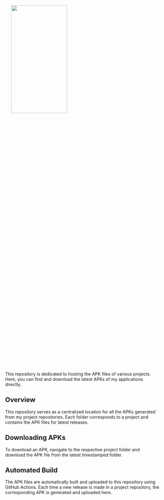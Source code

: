 
<p style="width: 100%; padding:10; margin:10;">
    <img src="https://readme-typing-svg.herokuapp.com/?lines=+Welcome+to+My+App+Gallery!;Have+a+look+around!&font=Fira%20Code&color=%1991349&center=true&width=400&height=60" width="60%" height='30%' style="display:inline;">
</p>
 This repository is dedicated to hosting the APK files of various projects. Here, you can find and download the latest APKs of my applications directly.

## Overview

This repository serves as a centralized location for all the APKs generated from my project repositories. Each folder corresponds to a project and contains the APK files for latest releases.

## Downloading APKs

To download an APK, navigate to the respective project folder and download the APK file from the latest timestamped folder.

## Automated Build

The APK files are automatically built and uploaded to this repository using GitHub Actions. Each time a new release is made in a project repository, the corresponding APK is generated and uploaded here.



